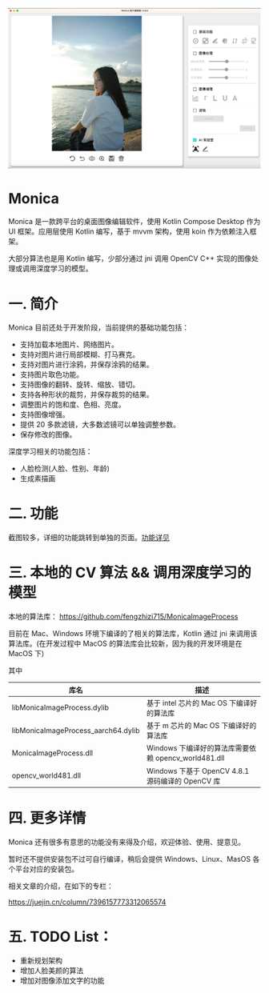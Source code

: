 ![](images/screenshot.png)

# Monica
Monica 是一款跨平台的桌面图像编辑软件，使用 Kotlin Compose Desktop 作为 UI 框架。应用层使用 Kotlin 编写，基于 mvvm 架构，使用 koin 作为依赖注入框架。

大部分算法也是用 Kotlin 编写，少部分通过 jni 调用 OpenCV C++ 实现的图像处理或调用深度学习的模型。

# 一. 简介
Monica 目前还处于开发阶段，当前提供的基础功能包括：

* 支持加载本地图片、网络图片。
* 支持对图片进行局部模糊、打马赛克。
* 支持对图片进行涂鸦，并保存涂鸦的结果。
* 支持图片取色功能。
* 支持图像的翻转、旋转、缩放、错切。
* 支持各种形状的裁剪，并保存裁剪的结果。
* 调整图片的饱和度、色相、亮度。
* 支持图像增强。
* 提供 20 多款滤镜，大多数滤镜可以单独调整参数。
* 保存修改的图像。

深度学习相关的功能包括：

* 人脸检测(人脸、性别、年龄)
* 生成素描画

# 二. 功能
截图较多，详细的功能跳转到单独的页面。[功能详见](FUNCTION.md)

# 三. 本地的 CV 算法 && 调用深度学习的模型
本地的算法库：
https://github.com/fengzhizi715/MonicaImageProcess

目前在 Mac、Windows 环境下编译的了相关的算法库，Kotlin 通过 jni 来调用该算法库。(在开发过程中 MacOS 的算法库会比较新，因为我的开发环境是在 MacOS 下)

其中

| 库名        | 描述                                      |
|-----------|-----------------------------------------|
| libMonicaImageProcess.dylib | 基于 intel 芯片的 Mac OS 下编译好的算法库 |
| libMonicaImageProcess_aarch64.dylib | 基于 m 芯片的 Mac OS 下编译好的算法库 |
| MonicaImageProcess.dll | Windows 下编译好的算法库需要依赖 opencv_world481.dll |
| opencv_world481.dll | Windows 下基于 OpenCV 4.8.1 源码编译的 OpenCV 库 |


# 四. 更多详情

Monica 还有很多有意思的功能没有来得及介绍，欢迎体验、使用、提意见。

暂时还不提供安装包不过可自行编译，稍后会提供 Windows、Linux、MasOS 各个平台对应的安装包。

相关文章的介绍，在如下的专栏：

https://juejin.cn/column/7396157773312065574


# 五. TODO List：

* 重新规划架构
* 增加人脸美颜的算法
* 增加对图像添加文字的功能